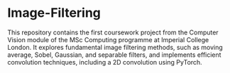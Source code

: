 # Image-Filtering

This repository contains the first coursework project from the Computer Vision module of the MSc Computing programme at Imperial College London. It explores fundamental image filtering methods, such as moving average, Sobel, Gaussian, and separable filters, and implements efficient convolution techniques, including a 2D convolution using PyTorch.
